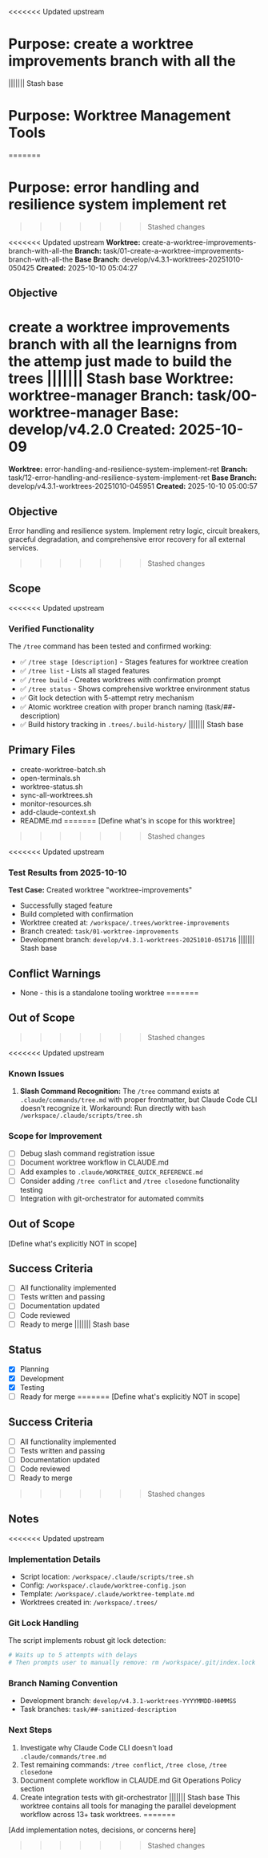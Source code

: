<<<<<<< Updated upstream
# Purpose: create a worktree improvements branch with all the
||||||| Stash base
# Purpose: Worktree Management Tools
=======
# Purpose: error handling and resilience system implement ret
>>>>>>> Stashed changes

<<<<<<< Updated upstream
**Worktree:** create-a-worktree-improvements-branch-with-all-the
**Branch:** task/01-create-a-worktree-improvements-branch-with-all-the
**Base Branch:** develop/v4.3.1-worktrees-20251010-050425
**Created:** 2025-10-10 05:04:27

## Objective

create a worktree improvements branch with all the learnigns from the attemp just made to build the trees
||||||| Stash base
**Worktree:** worktree-manager
**Branch:** task/00-worktree-manager
**Base:** develop/v4.2.0
**Created:** 2025-10-09
=======
**Worktree:** error-handling-and-resilience-system-implement-ret
**Branch:** task/12-error-handling-and-resilience-system-implement-ret
**Base Branch:** develop/v4.3.1-worktrees-20251010-045951
**Created:** 2025-10-10 05:00:57

## Objective

Error handling and resilience system. Implement retry logic, circuit breakers, graceful degradation, and comprehensive error recovery for all external services.
>>>>>>> Stashed changes

## Scope

<<<<<<< Updated upstream
### Verified Functionality
The `/tree` command has been tested and confirmed working:
- ✅ `/tree stage [description]` - Stages features for worktree creation
- ✅ `/tree list` - Lists all staged features
- ✅ `/tree build` - Creates worktrees with confirmation prompt
- ✅ `/tree status` - Shows comprehensive worktree environment status
- ✅ Git lock detection with 5-attempt retry mechanism
- ✅ Atomic worktree creation with proper branch naming (task/##-description)
- ✅ Build history tracking in `.trees/.build-history/`
||||||| Stash base
## Primary Files
- create-worktree-batch.sh
- open-terminals.sh
- worktree-status.sh
- sync-all-worktrees.sh
- monitor-resources.sh
- add-claude-context.sh
- README.md
=======
[Define what's in scope for this worktree]
>>>>>>> Stashed changes

<<<<<<< Updated upstream
### Test Results from 2025-10-10
**Test Case:** Created worktree "worktree-improvements"
- Successfully staged feature
- Build completed with confirmation
- Worktree created at: `/workspace/.trees/worktree-improvements`
- Branch created: `task/01-worktree-improvements`
- Development branch: `develop/v4.3.1-worktrees-20251010-051716`
||||||| Stash base
## Conflict Warnings
- None - this is a standalone tooling worktree
=======
## Out of Scope
>>>>>>> Stashed changes

<<<<<<< Updated upstream
### Known Issues
1. **Slash Command Recognition:** The `/tree` command exists at `.claude/commands/tree.md` with proper frontmatter, but Claude Code CLI doesn't recognize it. Workaround: Run directly with `bash /workspace/.claude/scripts/tree.sh`

### Scope for Improvement
- [ ] Debug slash command registration issue
- [ ] Document worktree workflow in CLAUDE.md
- [ ] Add examples to `.claude/WORKTREE_QUICK_REFERENCE.md`
- [ ] Consider adding `/tree conflict` and `/tree closedone` functionality testing
- [ ] Integration with git-orchestrator for automated commits

## Out of Scope

[Define what's explicitly NOT in scope]

## Success Criteria

- [ ] All functionality implemented
- [ ] Tests written and passing
- [ ] Documentation updated
- [ ] Code reviewed
- [ ] Ready to merge
||||||| Stash base
## Status
- [x] Planning
- [x] Development
- [x] Testing
- [ ] Ready for merge
=======
[Define what's explicitly NOT in scope]

## Success Criteria

- [ ] All functionality implemented
- [ ] Tests written and passing
- [ ] Documentation updated
- [ ] Code reviewed
- [ ] Ready to merge
>>>>>>> Stashed changes

## Notes
<<<<<<< Updated upstream

### Implementation Details
- Script location: `/workspace/.claude/scripts/tree.sh`
- Config: `/workspace/.claude/worktree-config.json`
- Template: `/workspace/.claude/worktree-template.md`
- Worktrees created in: `/workspace/.trees/`

### Git Lock Handling
The script implements robust git lock detection:
```bash
# Waits up to 5 attempts with delays
# Then prompts user to manually remove: rm /workspace/.git/index.lock
```

### Branch Naming Convention
- Development branch: `develop/v4.3.1-worktrees-YYYYMMDD-HHMMSS`
- Task branches: `task/##-sanitized-description`

### Next Steps
1. Investigate why Claude Code CLI doesn't load `.claude/commands/tree.md`
2. Test remaining commands: `/tree conflict`, `/tree close`, `/tree closedone`
3. Document complete workflow in CLAUDE.md Git Operations Policy section
4. Create integration tests with git-orchestrator
||||||| Stash base
This worktree contains all tools for managing the parallel development workflow across 13+ task worktrees.
=======

[Add implementation notes, decisions, or concerns here]
>>>>>>> Stashed changes
